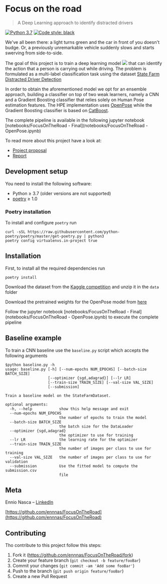 # Focus on the road
> A Deep Learning approach to identify distracted drivers


[![Python 3.7](https://img.shields.io/badge/Python-3.7-green.svg)](https://shields.io/)
[![Code style: black](https://img.shields.io/badge/code%20style-black-000000.svg)](https://github.com/psf/black)

We've all been there: a light turns green and the car in front of you doesn't budge. 
Or, a previously unremarkable vehicle suddenly slows and starts swerving from side-to-side.

The goal of this project is to train a deep learning model <img src="https://render.githubusercontent.com/render/math?math=f = g(h(X))">
that can identify the action that a person is carrying out while driving. The problem is formulated 
as a multi-label classification task using the dataset [State Farm Distracted Driver Detection](https://www.kaggle.com/c/state-farm-distracted-driver-detection/data)

In order to obtain the aforementioned model we opt for an ensemble approach, building a classifier 
on top of two weak learners, namely a CNN and a Gradient Boosting classifier that relies solely on Human Pose estimation features. 
The HPE implementation uses [OpenPose](https://github.com/CMU-Perceptual-Computing-Lab/openpose) while the 
Gradient Boosting classifier is based on [CatBoost](https://catboost.ai/).

The complete pipeline is available in the following jupyter notebook [notebooks/FocusOnTheRoad - Final](notebooks/FocusOnTheRoad - OpenPose.ipynb) 

To read more about this project have a look at:
- [Project proposal](docs/proposal.pdf)
- [Report](docs/report.pdf)

## Development setup

You need to install the following software:

* Python ≥ 3.7 (older versions are not supported)
* [poetry](https://python-poetry.org/) ≥ 1.0

### Poetry installation
To install and configure `poetry` run 
```shell script
curl -sSL https://raw.githubusercontent.com/python-poetry/poetry/master/get-poetry.py | python3
poetry config virtualenvs.in-project true
```

## Installation

First, to install all the required dependencies run
```shell script
poetry install
```

Download the dataset from the [Kaggle competition](https://www.kaggle.com/c/state-farm-distracted-driver-detection/data) and unzip it in the `data` folder

Download the pretrained weights for the OpenPose model from [here](https://www.dropbox.com/sh/7xbup2qsn7vvjxo/AABaYNMvvNVFRWqyDXl7KQUxa/body_pose_model.pth)

Follow the jupyter notebook [notebooks/FocusOnTheRoad - Final](notebooks/FocusOnTheRoad - OpenPose.ipynb) to execute the complete pipeline

## Baseline example

To train a CNN baseline use the `baseline.py` script which accepts the following arguments

```shell script
$python baseline.py -h
usage: baseline.py [-h] [--num-epochs NUM_EPOCHS] [--batch-size BATCH_SIZE]
                   [--optimizer {sgd,adagrad}] [--lr LR]
                   [--train-size TRAIN_SIZE] [--val-size VAL_SIZE]
                   [--submission]

Train a baseline model on the StateFarmDataset.

optional arguments:
  -h, --help            show this help message and exit
  --num-epochs NUM_EPOCHS
                        the number of epochs to train the model
  --batch-size BATCH_SIZE
                        the batch size for the DataLoader
  --optimizer {sgd,adagrad}
                        the optimizer to use for training
  --lr LR               the learning rate for the optimizer
  --train-size TRAIN_SIZE
                        the number of images per class to use for training
  --val-size VAL_SIZE   the number of images per class to use for validation
  --submission          Use the fitted model to compute the submission.csv
                        file

```
## Meta

Ennio Nasca – [LinkedIn](https://www.linkedin.com/in/ennio-nasca)

[https://github.com/ennnas/FocusOnTheRoad](https://github.com/ennnas/FocusOnTheRoad)

## Contributing

Tho contribute to this project follow this steps:

1. Fork it (<https://github.com/ennnas/FocusOnTheRoad/fork>)
2. Create your feature branch (`git checkout -b feature/fooBar`)
3. Commit your changes (`git commit -am 'Add some fooBar'`)
4. Push to the branch (`git push origin feature/fooBar`)
5. Create a new Pull Request



